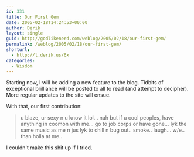 ```yaml
---
id: 331
title: Our First Gem
date: 2005-02-18T14:24:53+00:00
author: Derik
layout: single
guid: http://godlikenerd.com/weblog/2005/02/18/our-first-gem/
permalink: /weblog/2005/02/18/our-first-gem/
shorturl:
  - http://l.derik.us/6x
categories:
  - Wisdom
---
```

Starting now, I will be adding a new feature to the blog. Tidbits of exceptional brilliance will be posted to all to read (and attempt to decipher). More regular updates to the site will ensue.

With that, our first contribution:

> u blaze, ur sexy n u know it lol&#8230; nah but if u cool peoples, have anything in coomon with me&#8230; go to job corps or have gone&#8230; lyk the same music as me n jus lyk to chill n bug out.. smoke.. laugh&#8230; w/e.. than holla at me..

I couldn't make this shit up if I tried.